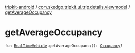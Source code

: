 [tripkit-android](../index.md) / [com.skedgo.tripkit.ui.trip.details.viewmodel](index.md) / [getAverageOccupancy](./get-average-occupancy.md)

# getAverageOccupancy

`fun `[`RealTimeVehicle`](../skedgo.tripkit.routing/-real-time-vehicle/index.md)`.getAverageOccupancy(): `[`Occupancy`](../skedgo.tripkit.routing/-occupancy/index.md)`?`